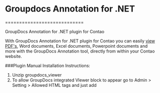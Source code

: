 # Groupdocs Annotation for .NET
============================

GroupDocs Annotation for .NET plugin for Contao

With GroupDocs Annotation for .NET plugin for Contao you can easily [view PDF's](http://groupdocs.com/apps/Annotation), Word documents, Excel documents, Powerpoint documents and more with the GroupDocs Annotation tool, directly from within your Contao website.

###Plugin Manual Installation Instructions:

1. Unzip groupdocs_viewer
2. To allow GroupDocs integrated VIewer block to appear go to Admin > Setting > Allowed HTML tags and just add <script> at the end
3. Place "groupdocs_viewer_net" in site/system/modules
4. Then go to Admin > System >  Extension manager > Update database and update "tl_gdvn" table

###UNINSTALL PLUGIN

	Just remove "groupdocs_viewer_net" in modules



###[Sign, Manage, Annotate, Assemble, Compare and Convert Documents with GroupDocs](http://groupdocs.com)
* [Annotate PDF, Word, Excel, Powerpoint and Images with GroupDocs Annotation](http://groupdocs.com/apps/Annotation)
* [GroupDocs Annotation for .NET plugin source for Contao CMS](https://github.com/groupdocs/contao-groupdocs-annotation-dotnet-source)

###Created by [GroupDocs Marketplace Team](http://groupdocs.com/marketplace/).
